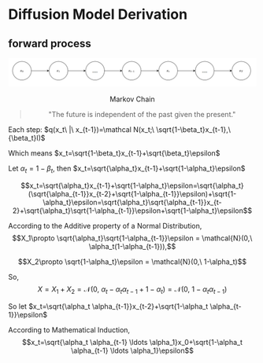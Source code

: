 # Diffusion Model Derivation

## forward process

<img src="/2023/v2-d7feccfa52e3c129c31edbfeb085282d_r.png">

<p align="center">Markov Chain</p>

> <p align="center">"The future is independent of the past given the present."</p>

Each step: $q(x_t\ |\ x_{t-1})=\mathcal N(x_t;\ \sqrt{1-\beta_t}x_{t-1},\ {\beta_t}I)$

Which means $x_t=\sqrt{1-\beta_t}x_{t-1}+\sqrt{\beta_t}\epsilon$

Let $\alpha_t=1-\beta_t$, then $x_t=\sqrt{\alpha_t}x_{t-1}+\sqrt{1-\alpha_t}\epsilon$

$$x_t=\sqrt{\alpha_t}x_{t-1}+\sqrt{1-\alpha_t}\epsilon=\sqrt{\alpha_t}(\sqrt{\alpha_{t-1}}x_{t-2}+\sqrt{1-\alpha_{t-1}}\epsilon)+\sqrt{1-\alpha_t}\epsilon=\sqrt{\alpha_t}\sqrt{\alpha_{t-1}}x_{t-2}+\sqrt{\alpha_t}\sqrt{1-\alpha_{t-1}}\epsilon+\sqrt{1-\alpha_t}\epsilon$$

According to the Additive property of a Normal Distribution, $$X_1\propto \sqrt{\alpha_t}\sqrt{1-\alpha_{t-1}}\epsilon = \mathcal{N}(0,\ \alpha_t(1-\alpha_{t-1})),$$

$$X_2\propto \sqrt{1-\alpha_t}\epsilon = \mathcal{N}(0,\ 1-\alpha_t)$$

So, $$X=X_1+X_2=\mathcal{N}(0,\ \alpha_t-\alpha_t \alpha_{t-1}+1-\alpha_t)=\mathcal{N}(0,\ 1-\alpha_t \alpha_{t-1})$$

So let $x_t=\sqrt{\alpha_t \alpha_{t-1}}x_{t-2}+\sqrt{1-\alpha_t \alpha_{t-1}}\epsilon$

According to Mathematical Induction, $$x_t=\sqrt{\alpha_t \alpha_{t-1} \ldots \alpha_1}x_0+\sqrt{1-\alpha_t \alpha_{t-1} \ldots \alpha_1}\epsilon$$

